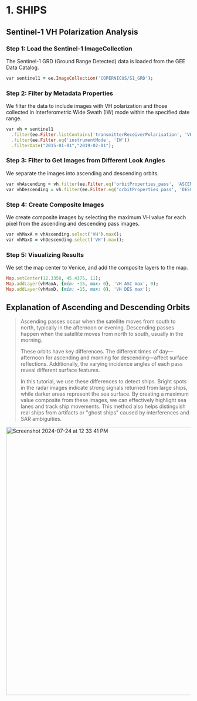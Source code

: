 # 1. SHIPS
## Sentinel-1 VH Polarization Analysis
### Step 1: Load the Sentinel-1 ImageCollection
The Sentinel-1 GRD (Ground Range Detected) data is loaded from the GEE Data Catalog.
```ruby
var sentinel1 = ee.ImageCollection('COPERNICUS/S1_GRD');
```
### Step 2: Filter by Metadata Properties
We filter the data to include images with VH polarization and those collected in Interferometric Wide Swath (IW) mode within the specified date range.
```ruby
var vh = sentinel1
  .filter(ee.Filter.listContains('transmitterReceiverPolarisation', 'VH'))
  .filter(ee.Filter.eq('instrumentMode', 'IW'))
  .filterDate("2015-01-01","2019-02-01");
```
### Step 3: Filter to Get Images from Different Look Angles
We separate the images into ascending and descending orbits.
```ruby
var vhAscending = vh.filter(ee.Filter.eq('orbitProperties_pass', 'ASCENDING'));
var vhDescending = vh.filter(ee.Filter.eq('orbitProperties_pass', 'DESCENDING'));
```
### Step 4: Create Composite Images 
We create composite images by selecting the maximum VH value for each pixel from the ascending and descending pass images.
```ruby
var vhMaxA = vhAscending.select('VH').max();
var vhMaxD = vhDescending.select('VH').max();
```
### Step 5: Visualizing Results
We set the map center to Venice, and add the composite layers to the map.
```ruby
Map.setCenter(12.3358, 45.4375, 11);
Map.addLayer(vhMaxA, {min: -15, max: 0}, 'VH ASC max', 0);
Map.addLayer(vhMaxD, {min: -15, max: 0}, 'VH DES max');
```
## Explanation of Ascending and Descending Orbits

> Ascending passes occur when the satellite moves from south to north, typically in the afternoon or evening.
> Descending passes happen when the satellite moves from north to south, usually in the morning.
>
> These orbits have key differences. The different times of day—afternoon for ascending and morning for descending—affect surface reflections. Additionally, the varying incidence angles of each pass reveal different surface features.
>
> In this tutorial, we use these differences to detect ships. Bright spots in the radar images indicate strong signals returned from large ships, while darker areas represent the sea surface. By creating a maximum value composite from these images, we can effectively highlight sea lanes and track ship movements. This method also helps distinguish real ships from artifacts or "ghost ships" caused by interferences and SAR ambiguities.
>

<img width="732" alt="Screenshot 2024-07-24 at 12 33 41 PM" src="https://github.com/user-attachments/assets/e7021140-8896-482f-8daf-f4531adc0fc7">



